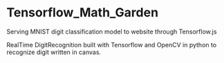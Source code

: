 # Tensorflow_Math_Garden
Serving MNIST digit classification model to website through Tensorflow.js


RealTime DigitRecognition built with Tensorflow and OpenCV in python to recognize digit written in canvas.

